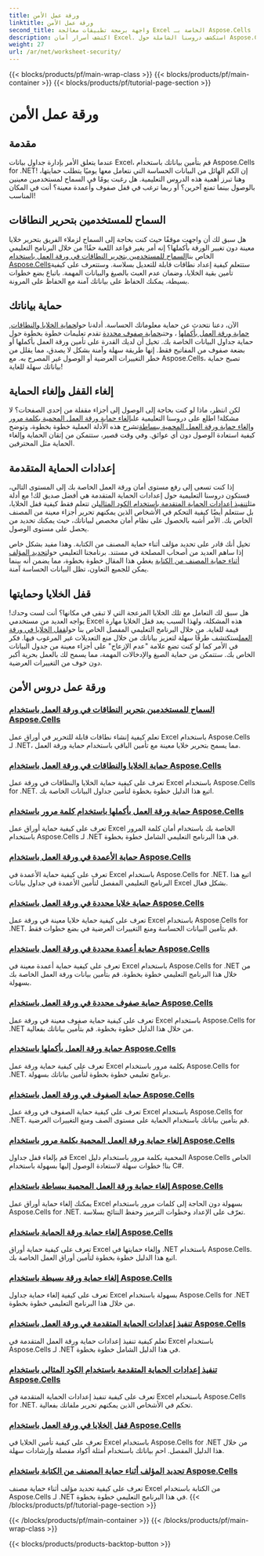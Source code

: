 ```yaml
---
title: ورقة عمل الأمن
linktitle: ورقة عمل الأمن
second_title: واجهة برمجة تطبيقات معالجة Excel الخاصة بـ Aspose.Cells .NET
description: اكتشف أسرار أمان Excel. استكشف دروسنا الشاملة حول Aspose.Cells for .NET لحماية أوراق العمل وتحريرها وإدارتها بسهولة.
weight: 27
url: /ar/net/worksheet-security/
---
```


{{< blocks/products/pf/main-wrap-class >}}
{{< blocks/products/pf/main-container >}}
{{< blocks/products/pf/tutorial-page-section >}}

# ورقة عمل الأمن

## مقدمة

عندما يتعلق الأمر بإدارة جداول بيانات Excel، قم بتأمين بياناتك باستخدام Aspose.Cells for .NET! إن الكم الهائل من البيانات الحساسة التي نتعامل معها يوميًا يتطلب حمايتها، وهنا تبرز أهمية هذه الدروس التعليمية. هل رغبت يومًا في السماح لمستخدمين معينين بالوصول بينما تمنع آخرين؟ أو ربما ترغب في قفل صفوف وأعمدة معينة؟ أنت في المكان المناسب!

## السماح للمستخدمين بتحرير النطاقات
 هل سبق لك أن واجهت موقفًا حيث كنت بحاجة إلى السماح لزملاء الفريق بتحرير خلايا معينة دون تغيير الورقة بأكملها؟ إنه أمر يغير قواعد اللعبة حقًا! من خلال البرنامج التعليمي الخاص بنا[السماح للمستخدمين بتحرير النطاقات في ورقة العمل باستخدام Aspose.Cells](./allow-edit-ranges/)ستتعلم كيفية إعداد نطاقات قابلة للتعديل بسلاسة. وستتعرف على كيفية تأمين بقية الخلايا، وضمان عدم العبث بالصيغ والبيانات المهمة. باتباع بضع خطوات بسيطة، يمكنك الحفاظ على بياناتك آمنة مع الحفاظ على المرونة.

## حماية بياناتك
الآن، دعنا نتحدث عن حماية معلوماتك الحساسة. أدلةنا حول[حماية الخلايا والنطاقات](./protect-cells-and-ranges/), [حماية ورقة العمل بأكملها](./protect-worksheet/) ، وحتى[حماية صفوف محددة](./protect-specific-rows/) تقدم تعليمات خطوة بخطوة حول حماية جداول البيانات الخاصة بك. تخيل أن لديك القدرة على تأمين ورقة العمل بأكملها أو بضعة صفوف من المفاتيح فقط. إنها طريقة سهلة وآمنة بشكل لا يصدق، مما يقلل من خطر التغييرات العرضية أو الوصول غير المصرح به. مع Aspose.Cells، تصبح حماية بياناتك سهلة للغاية!

## إلغاء القفل وإلغاء الحماية
 لكن انتظر، ماذا لو كنت بحاجة إلى الوصول إلى أجزاء مقفلة من إحدى الصفحات؟ لا مشكلة! اطلع على دروسنا التعليمية على[إلغاء حماية ورقة العمل المحمية بكلمة مرور](./unprotect-password-worksheet/) و[إلغاء حماية ورقة العمل المحمية ببساطة](./unprotect-simply-protected/)تشرح هذه الأدلة العملية خطوة بخطوة، وتوضح كيفية استعادة الوصول دون أي عوائق. وفي وقت قصير، ستتمكن من إتقان الحماية وإلغاء الحماية مثل المحترفين.

## إعدادات الحماية المتقدمة

إذا كنت تسعى إلى رفع مستوى أمان ورقة العمل الخاصة بك إلى المستوى التالي، فستكون دروسنا التعليمية حول إعدادات الحماية المتقدمة هي أفضل صديق لك! مع أدلة مثل[تنفيذ إعدادات الحماية المتقدمة باستخدام الكود المثالى](./advanced-protection-settings-example-code/)لن تتعلم فقط كيفية قفل الخلايا، بل ستتعلم أيضًا كيفية التحكم في الأشخاص الذين يمكنهم تحرير أجزاء معينة من المصنف الخاص بك. الأمر أشبه بالحصول على نظام أمان مخصص لبياناتك، حيث يمكنك تحديد من يحصل على مستوى الوصول. 

 تخيل أنك قادر على تحديد مؤلف أثناء حماية المصنف من الكتابة. وهذا مفيد بشكل خاص إذا ساهم العديد من أصحاب المصلحة في مستند. برنامجنا التعليمي حول[تحديد المؤلف أثناء حماية المصنف من الكتابة](./specify-author-write-protect-workbook/) يغطي هذا المقال خطوة بخطوة، مما يضمن أنه بينما يمكن للجميع التعاون، تظل البيانات الحساسة آمنة.

## قفل الخلايا وحمايتها

هل سبق لك التعامل مع تلك الخلايا المزعجة التي لا تبقى في مكانها؟ أنت لست وحدك! يواجه العديد من مستخدمي Excel هذه المشكلة، ولهذا السبب يعد قفل الخلايا مهارة قيمة للغاية. من خلال البرنامج التعليمي المفصل الخاص بنا حول[قفل الخلايا في ورقة العمل](./lock-cells/)ستكتشف طرقًا سهلة لتعزيز بياناتك من خلال منع التعديلات غير المرغوب فيها. فكر في الأمر كما لو كنت تضع علامة "عدم الإزعاج" على أجزاء معينة من جدول البيانات الخاص بك. ستتمكن من حماية الصيغ والإدخالات المهمة، مما يسمح لك بالعمل بحرية أكبر دون خوف من التغييرات العرضية. 

## ورقة عمل دروس الأمن
### [السماح للمستخدمين بتحرير النطاقات في ورقة العمل باستخدام Aspose.Cells](./allow-edit-ranges/)
تعلم كيفية إنشاء نطاقات قابلة للتحرير في أوراق عمل Excel باستخدام Aspose.Cells لـ .NET، مما يسمح بتحرير خلايا معينة مع تأمين الباقي باستخدام حماية ورقة العمل.
### [حماية الخلايا والنطاقات في ورقة العمل باستخدام Aspose.Cells](./protect-cells-and-ranges/)
تعرف على كيفية حماية الخلايا والنطاقات في ورقة عمل Excel باستخدام Aspose.Cells for .NET. اتبع هذا الدليل خطوة بخطوة لتأمين جداول البيانات الخاصة بك.
### [حماية ورقة العمل بأكملها باستخدام كلمة مرور باستخدام Aspose.Cells](./protect-worksheet-password/)
تعرف على كيفية حماية أوراق عمل Excel الخاصة بك باستخدام أمان كلمة المرور باستخدام Aspose.Cells لـ .NET في هذا البرنامج التعليمي الشامل خطوة بخطوة.
### [حماية الأعمدة في ورقة العمل باستخدام Aspose.Cells](./protect-columns/)
تعرف على كيفية حماية الأعمدة في Excel باستخدام Aspose.Cells for .NET. اتبع هذا البرنامج التعليمي المفصل لتأمين الأعمدة في جداول بيانات Excel بشكل فعال.
### [حماية خلايا محددة في ورقة العمل باستخدام Aspose.Cells](./protect-specific-cells/)
تعرف على كيفية حماية خلايا معينة في ورقة عمل Excel باستخدام Aspose.Cells for .NET. قم بتأمين البيانات الحساسة ومنع التغييرات العرضية في بضع خطوات فقط.
### [حماية أعمدة محددة في ورقة العمل باستخدام Aspose.Cells](./protect-specific-columns/)
تعرف على كيفية حماية أعمدة معينة في Excel باستخدام Aspose.Cells for .NET من خلال هذا البرنامج التعليمي خطوة بخطوة. قم بتأمين بيانات ورقة العمل الخاصة بك بسهولة.
### [حماية صفوف محددة في ورقة العمل باستخدام Aspose.Cells](./protect-specific-rows/)
تعرف على كيفية حماية صفوف معينة في ورقة عمل Excel باستخدام Aspose.Cells for .NET من خلال هذا الدليل خطوة بخطوة. قم بتأمين بياناتك بفعالية.
### [حماية ورقة العمل بأكملها باستخدام Aspose.Cells](./protect-worksheet/)
تعرف على كيفية حماية ورقة عمل Excel بكلمة مرور باستخدام Aspose.Cells for .NET. برنامج تعليمي خطوة بخطوة لتأمين بياناتك بسهولة.
### [حماية الصفوف في ورقة العمل باستخدام Aspose.Cells](./protect-rows/)
تعرف على كيفية حماية الصفوف في ورقة عمل Excel باستخدام Aspose.Cells for .NET. قم بتأمين بياناتك باستخدام الحماية على مستوى الصف ومنع التغييرات العرضية.
### [إلغاء حماية ورقة العمل المحمية بكلمة مرور باستخدام Aspose.Cells](./unprotect-password-worksheet/)
قم بإلغاء قفل جداول Excel المحمية بكلمة مرور باستخدام دليل Aspose.Cells الخاص بنا! خطوات سهلة لاستعادة الوصول إليها بسهولة باستخدام C#. 
### [إلغاء حماية ورقة العمل المحمية ببساطة باستخدام Aspose.Cells](./unprotect-simply-protected/)
يمكنك إلغاء حماية أوراق عمل Excel بسهولة دون الحاجة إلى كلمات مرور باستخدام Aspose.Cells for .NET. تعرّف على الإعداد وخطوات الترميز وحفظ النتائج بسلاسة.
### [إلغاء حماية ورقة الحماية باستخدام Aspose.Cells](./unprotect-protect-sheet/)
تعرف على كيفية حماية أوراق Excel وإلغاء حمايتها في .NET باستخدام Aspose.Cells. اتبع هذا الدليل خطوة بخطوة لتأمين أوراق العمل الخاصة بك.
### [إلغاء حماية ورقة بسيطة باستخدام Aspose.Cells](./unprotect-simple-sheet/)
تعرف على كيفية إلغاء حماية جداول Excel بسهولة باستخدام Aspose.Cells for .NET من خلال هذا البرنامج التعليمي خطوة بخطوة.
### [تنفيذ إعدادات الحماية المتقدمة في ورقة العمل باستخدام Aspose.Cells](./implement-advanced-protection-settings/)
تعلم كيفية تنفيذ إعدادات حماية ورقة العمل المتقدمة في Excel باستخدام Aspose.Cells لـ .NET في هذا الدليل الشامل خطوة بخطوة.
### [تنفيذ إعدادات الحماية المتقدمة باستخدام الكود المثالى باستخدام Aspose.Cells](./advanced-protection-settings-example-code/)
تعرف على كيفية تنفيذ إعدادات الحماية المتقدمة في Excel باستخدام Aspose.Cells for .NET. تحكم في الأشخاص الذين يمكنهم تحرير ملفاتك بفعالية.
### [قفل الخلايا في ورقة العمل باستخدام Aspose.Cells](./lock-cells/)
تعرف على كيفية تأمين الخلايا في Excel باستخدام Aspose.Cells for .NET من خلال هذا الدليل المفصل. احمِ بياناتك باستخدام أمثلة أكواد مفصلة وإرشادات سهلة.
### [تحديد المؤلف أثناء حماية المصنف من الكتابة باستخدام Aspose.Cells](./specify-author-write-protect-workbook/)
تعرف على كيفية تحديد مؤلف أثناء حماية مصنف Excel من الكتابة باستخدام Aspose.Cells لـ .NET في هذا البرنامج التعليمي خطوة بخطوة.
{{< /blocks/products/pf/tutorial-page-section >}}

{{< /blocks/products/pf/main-container >}}
{{< /blocks/products/pf/main-wrap-class >}}

{{< blocks/products/products-backtop-button >}}
